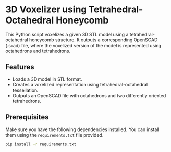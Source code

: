 # 3D Voxelizer using Tetrahedral-Octahedral Honeycomb

This Python script voxelizes a given 3D STL model using a tetrahedral-octahedral honeycomb structure. It outputs a corresponding OpenSCAD (.scad) file, where the voxelized version of the model is represented using octahedrons and tetrahedrons.

## Features
- Loads a 3D model in STL format.
- Creates a voxelized representation using tetrahedral-octahedral tessellation.
- Outputs an OpenSCAD file with octahedrons and two differently oriented tetrahedrons.

## Prerequisites
Make sure you have the following dependencies installed. You can install them using the `requirements.txt` file provided.

```bash
pip install -r requirements.txt
